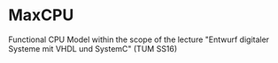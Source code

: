 # MaxCPU

Functional CPU Model within the scope of the lecture "Entwurf digitaler Systeme mit VHDL und SystemC" (TUM SS16)
